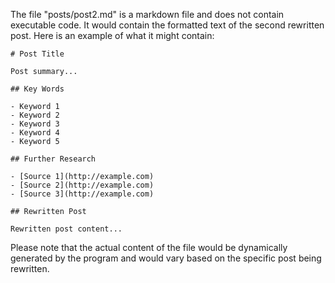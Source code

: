 The file "posts/post2.md" is a markdown file and does not contain executable code. It would contain the formatted text of the second rewritten post. Here is an example of what it might contain:

```
# Post Title

Post summary...

## Key Words

- Keyword 1
- Keyword 2
- Keyword 3
- Keyword 4
- Keyword 5

## Further Research

- [Source 1](http://example.com)
- [Source 2](http://example.com)
- [Source 3](http://example.com)

## Rewritten Post

Rewritten post content...
```

Please note that the actual content of the file would be dynamically generated by the program and would vary based on the specific post being rewritten.